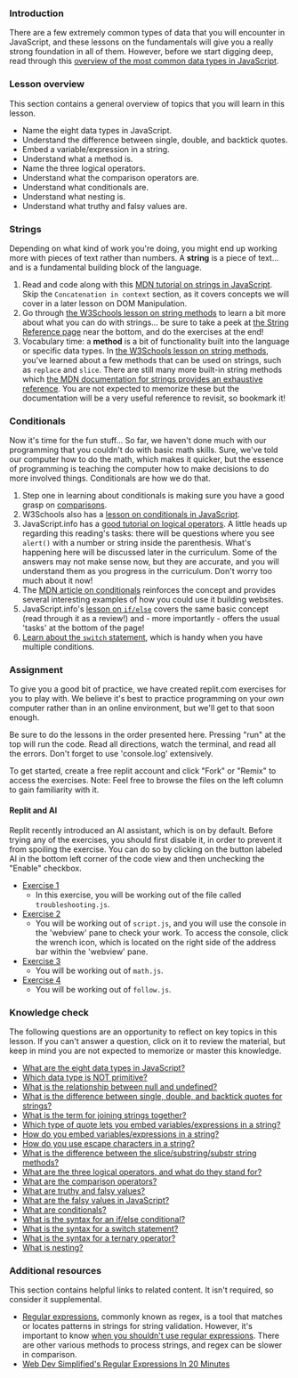 ### Introduction

There are a few extremely common types of data that you will encounter in JavaScript, and these lessons on the fundamentals will give you a really strong foundation in all of them. However, before we start digging deep, read through this [overview of the most common data types in JavaScript](http://javascript.info/types).

### Lesson overview

This section contains a general overview of topics that you will learn in this lesson.

- Name the eight data types in JavaScript.
- Understand the difference between single, double, and backtick quotes.
- Embed a variable/expression in a string.
- Understand what a method is.
- Name the three logical operators.
- Understand what the comparison operators are.
- Understand what conditionals are.
- Understand what nesting is.
- Understand what truthy and falsy values are.

### Strings

Depending on what kind of work you're doing, you might end up working more with pieces of text rather than numbers. A **string** is a piece of text... and is a fundamental building block of the language.

1. Read and code along with this [MDN tutorial on strings in JavaScript](https://developer.mozilla.org/en-US/docs/Learn/JavaScript/First_steps/Strings). Skip the `Concatenation in context` section, as it covers concepts we will cover in a later lesson on DOM Manipulation.
1. Go through [the W3Schools lesson on string methods](https://www.w3schools.com/js/js_string_methods.asp) to learn a bit more about what you can do with strings... be sure to take a peek at [the String Reference page](https://www.w3schools.com/jsref/jsref_obj_string.asp) near the bottom, and do the exercises at the end!
1. Vocabulary time: a **method** is a bit of functionality built into the language or specific data types. In [the W3Schools lesson on string methods](https://www.w3schools.com/js/js_string_methods.asp), you've learned about a few methods that can be used on strings, such as `replace` and `slice`. There are still many more built-in string methods which [the MDN documentation for strings provides an exhaustive reference](https://developer.mozilla.org/en-US/docs/Web/JavaScript/Reference/Global_Objects/String). You are not expected to memorize these but the documentation will be a very useful reference to revisit, so bookmark it!

### Conditionals

Now it's time for the fun stuff...  So far, we haven't done much with our programming that you couldn't do with basic math skills. Sure, we've told our computer how to do the math, which makes it quicker, but the essence of programming is teaching the computer how to make decisions to do more involved things. Conditionals are how we do that.

1. Step one in learning about conditionals is making sure you have a good grasp on [comparisons](http://javascript.info/comparison).
1. W3Schools also has a [lesson on conditionals in JavaScript](https://www.w3schools.com/js/js_if_else.asp).
1. JavaScript.info has a [good tutorial on logical operators](http://javascript.info/logical-operators). A little heads up regarding this reading's tasks: there will be questions where you see `alert()` with a number or string inside the parenthesis. What's happening here will be discussed later in the curriculum. Some of the answers may not make sense now, but they are accurate, and you will understand them as you progress in the curriculum. Don't worry too much about it now!
1. The [MDN article on conditionals](https://developer.mozilla.org/en-US/docs/Learn/JavaScript/Building_blocks/conditionals) reinforces the concept and provides several interesting examples of how you could use it building websites.
1. JavaScript.info's [lesson on `if/else`](http://javascript.info/ifelse) covers the same basic concept \(read through it as a review!\) and - more importantly - offers the usual 'tasks' at the bottom of the page!
1. [Learn about the `switch` statement](https://javascript.info/switch), which is handy when you have multiple conditions.

### Assignment

<div class="lesson-content__panel" markdown="1">

To give you a good bit of practice, we have created replit.com exercises for you to play with. We believe it's best to practice programming on your *own* computer rather than in an online environment, but we'll get to that soon enough.

Be sure to do the lessons in the order presented here. Pressing "run" at the top will run the code. Read all directions, watch the terminal, and read all the errors. Don't forget to use 'console.log' extensively.

To get started, create a free replit account and click "Fork" or "Remix" to access the exercises.
Note: Feel free to browse the files on the left column to gain familiarity with it.

<div class="lesson-note lesson-note--warning" markdown="1">

#### Replit and AI

Replit recently introduced an AI assistant, which is on by default. Before trying any of the exercises, you should first disable it, in order to prevent it from spoiling the exercise. You can do so by clicking on the button labeled AI in the bottom left corner of the code view and then unchecking the "Enable" checkbox.
</div>

- [Exercise 1](https://replit.com/@OdinProject/troubleshooting#troubleshooting.js)
  - In this exercise, you will be working out of the file called `troubleshooting.js`.
- [Exercise 2](https://replit.com/@OdinProject/enter-a-number#script.js)
  - You will be working out of `script.js`, and you will use the console in the 'webview' pane to check your work. To access the console, click the wrench icon, which is located on the right side of the address bar within the 'webview' pane.
- [Exercise 3](https://replit.com/@OdinProject/lets-do-some-math#math.js)
  - You will be working out of `math.js`.
- [Exercise 4](https://replit.com/@OdinProject/direction-follow#follow.js)
  - You will be working out of `follow.js`.

</div>

### Knowledge check

The following questions are an opportunity to reflect on key topics in this lesson. If you can't answer a question, click on it to review the material, but keep in mind you are not expected to memorize or master this knowledge.

- [What are the eight data types in JavaScript?](https://javascript.info/types#summary)
- [Which data type is NOT primitive?](https://javascript.info/types#objects-and-symbols)
- [What is the relationship between null and undefined?](https://javascript.info/types#the-null-value)
- [What is the difference between single, double, and backtick quotes for strings?](https://developer.mozilla.org/en-US/docs/Learn/JavaScript/First_steps/Strings#single_quotes_double_quotes_and_backticks)
- [What is the term for joining strings together?](https://developer.mozilla.org/en-US/docs/Learn/JavaScript/First_steps/Strings#embedding_javascript)
- [Which type of quote lets you embed variables/expressions in a string?](https://developer.mozilla.org/en-US/docs/Learn/JavaScript/First_steps/Strings#embedding_javascript)
- [How do you embed variables/expressions in a string?](https://developer.mozilla.org/en-US/docs/Learn/JavaScript/First_steps/Strings#embedding_javascript)
- [How do you use escape characters in a string?](https://developer.mozilla.org/en-US/docs/Learn/JavaScript/First_steps/Strings#including_quotes_in_strings)
- [What is the difference between the slice/substring/substr string methods?](https://www.w3schools.com/js/js_string_methods.asp)
- [What are the three logical operators, and what do they stand for?](http://javascript.info/logical-operators)
- [What are the comparison operators?](https://javascript.info/comparison)
- [What are truthy and falsy values?](https://javascript.info/ifelse#boolean-conversion)
- [What are the falsy values in JavaScript?](https://javascript.info/ifelse#boolean-conversion)
- [What are conditionals?](https://www.w3schools.com/js/js_if_else.asp)
- [What is the syntax for an if/else conditional?](https://developer.mozilla.org/en-US/docs/Learn/JavaScript/Building_blocks/conditionals#basic_if...else_syntax)
- [What is the syntax for a switch statement?](https://developer.mozilla.org/en-US/docs/Learn/JavaScript/Building_blocks/conditionals#switch_statements)
- [What is the syntax for a ternary operator?](https://developer.mozilla.org/en-US/docs/Learn/JavaScript/Building_blocks/conditionals#ternary_operator)
- [What is nesting?](https://developer.mozilla.org/en-US/docs/Learn/JavaScript/Building_blocks/conditionals#nesting_if...else)

### Additional resources

This section contains helpful links to related content. It isn't required, so consider it supplemental.

- [Regular expressions](https://developer.mozilla.org/en-US/docs/Web/JavaScript/Guide/Regular_Expressions), commonly known as regex, is a tool that matches or locates patterns in strings for string validation. However, it's important to know [when you shouldn't use regular expressions](https://softwareengineering.stackexchange.com/questions/113237/when-you-should-not-use-regular-expressions). There are other various methods to process strings, and regex can be slower in comparison.
- [Web Dev Simplified's Regular Expressions In 20 Minutes](https://www.youtube.com/watch?v=rhzKDrUiJVk)
